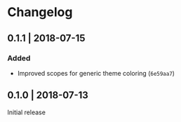 # Changelog

## 0.1.1 | 2018-07-15

### Added

- Improved scopes for generic theme coloring (`6e59aa7`)

## 0.1.0 | 2018-07-13

Initial release
